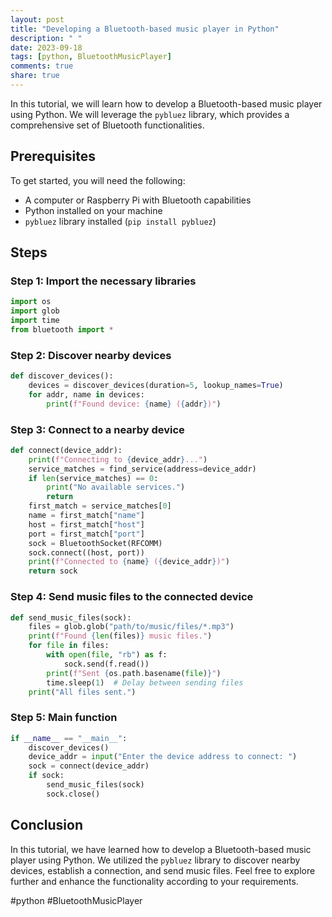 ```yaml
---
layout: post
title: "Developing a Bluetooth-based music player in Python"
description: " "
date: 2023-09-18
tags: [python, BluetoothMusicPlayer]
comments: true
share: true
---
```


In this tutorial, we will learn how to develop a Bluetooth-based music player using Python. We will leverage the `pybluez` library, which provides a comprehensive set of Bluetooth functionalities.

## Prerequisites

To get started, you will need the following:

- A computer or Raspberry Pi with Bluetooth capabilities
- Python installed on your machine
- `pybluez` library installed (`pip install pybluez`)

## Steps

### Step 1: Import the necessary libraries

```python
import os
import glob
import time
from bluetooth import *
```

### Step 2: Discover nearby devices

```python
def discover_devices():
    devices = discover_devices(duration=5, lookup_names=True)
    for addr, name in devices:
        print(f"Found device: {name} ({addr})")
```

### Step 3: Connect to a nearby device

```python
def connect(device_addr):
    print(f"Connecting to {device_addr}...")
    service_matches = find_service(address=device_addr)
    if len(service_matches) == 0:
        print("No available services.")
        return
    first_match = service_matches[0]
    name = first_match["name"]
    host = first_match["host"]
    port = first_match["port"]
    sock = BluetoothSocket(RFCOMM)
    sock.connect((host, port))
    print(f"Connected to {name} ({device_addr})")
    return sock
```

### Step 4: Send music files to the connected device

```python
def send_music_files(sock):
    files = glob.glob("path/to/music/files/*.mp3")
    print(f"Found {len(files)} music files.")
    for file in files:
        with open(file, "rb") as f:
            sock.send(f.read())
        print(f"Sent {os.path.basename(file)}")
        time.sleep(1)  # Delay between sending files
    print("All files sent.")
```

### Step 5: Main function

```python
if __name__ == "__main__":
    discover_devices()
    device_addr = input("Enter the device address to connect: ")
    sock = connect(device_addr)
    if sock:
        send_music_files(sock)
        sock.close()
```

## Conclusion

In this tutorial, we have learned how to develop a Bluetooth-based music player using Python. We utilized the `pybluez` library to discover nearby devices, establish a connection, and send music files. Feel free to explore further and enhance the functionality according to your requirements.

#python #BluetoothMusicPlayer